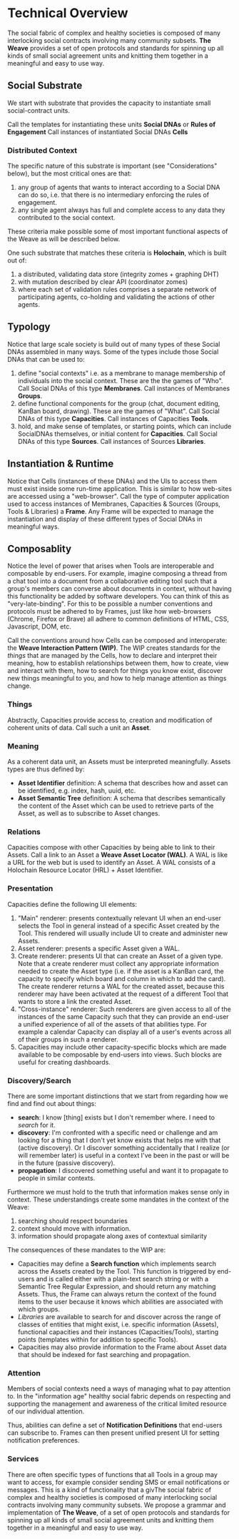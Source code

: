 # Technical Overview

The social fabric of complex and healthy societies is composed of many interlocking social contracts involving many community subsets.  **The Weave** provides a set of open protocols and standards for spinning up all kinds of small social agreement units and knitting them together in a meaningful and easy to use way.

## Social Substrate

We start with substrate that provides the capacity to instantiate small social-contract units.  

Call the templates for instantiating these units **Social DNAs** or **Rules of Engagement**
Call instances of instantiated Social DNAs **Cells**

### Distributed Context

The specific nature of this substrate is important (see "Considerations" below), but the most critical ones are that:
1. any group of agents that wants to interact according to a Social DNA can do so, i.e. that there is no intermediary enforcing the rules of engagement.
2. any single agent always has full and complete access to any data they contributed to the social context.

These criteria make possible some of most important functional aspects of the Weave as will be described below.

One such substrate that matches these criteria is **Holochain**, which is built out of:
1. a distributed, validating data store (integrity zomes + graphing DHT)
2. with mutation described by clear API (coordinator zomes)
3. where each set of validation rules comprises a separate network of participating agents, co-holding and validating the actions of other agents.


## Typology

Notice that large scale society is build out of many types of these Social DNAs assembled in many ways.  Some of the types include those Social DNAs that can be used to:

1. define "social contexts" i.e. as a membrane to manage membership of individuals into the social context.  These are the the games of "Who".  Call Social DNAs of this type **Membranes**.  Call instances of Membranes **Groups**.
2. define functional components for the group (chat, document editing, KanBan board, drawing).  These are the games of "What". Call Social DNAs of this type **Capacities**.  Call instances of Capacities **Tools**.
3. hold, and make sense of templates, or starting points, which can include SocialDNAs themselves, or initial content for **Capacities**. Call Social DNAs of this type **Sources**.  Call instances of Sources **Libraries**.

## Instantiation & Runtime
Notice that Cells (instances of these DNAs) and the UIs to access them must exist inside some run-time application.  This is similar to how web-sites are accessed using a "web-browser".  Call the type of computer application used to access instances of Membranes, Capacities & Sources (Groups, Tools & Libraries) a **Frame**.  Any Frame will be expected to manage the instantiation and display of these different types of Social DNAs in meaningful ways.

## Composablity
Notice the level of power that arises when Tools are interoperable and composable by end-users.  For example, imagine composing a thread from a chat tool into a document from a collaborative editing tool such that a group's members can converse about documents in context, without having this functionality be added by software developers.  You can think of this as "very-late-binding".  For this to be possible a number conventions and protocols must be adhered to by Frames, just like how web-browsers (Chrome, Firefox or Brave) all adhere to common definitions of HTML, CSS, Javascript, DOM, etc.

Call the conventions around how Cells can be composed and interoperate: the **Weave Interaction Pattern (WIP)**.  The WIP creates standards for the *things* that are managed by the Cells, how to declare and interpret their meaning, how to establish relationships between them, how to create, view and interact with them, how to search for things you know exist, discover new things meaningful to you, and how to help manage attention as things change.

### Things

Abstractly, Capacities provide access to, creation and modification of coherent units of data.  Call such a unit an **Asset**.

### Meaning

As a coherent data unit, an Assets must be interpreted meaningfully.  Assets types are thus defined by:
* <strong>Asset Identifier</strong> definition:  A schema that describes how and asset can be identified, e.g. index, hash, uuid, etc.
* <strong>Asset Semantic Tree</strong> definition: A schema that describes semantically the content of the Asset which can be used to retrieve parts of the Asset, as well as to subscribe to Asset changes.

### Relations

Capacities compose with other Capacities by being able to link to their Assets.  Call a link to an Asset a **Weave Asset Locator (WAL)**.  A WAL is like a URL for the web but is used to identify an Asset.  A WAL consists of a Holochain Resource Locator (HRL) + Asset Identifier.

### Presentation

Capacities define the following UI elements:

1. "Main" renderer: presents contextually relevant UI when an end-user selects the Tool in general instead of a specific Asset created by the Tool.  This rendered will usually include UI to create and administer new Assets.
1. Asset renderer: presents a specific Asset given a WAL.
1. Create renderer: presents UI that can create an Asset of a given type.  Note that a create renderer must collect any appropriate information needed to create the Asset type (i.e. if the asset is a KanBan card, the capacity to specify which board and column in which to add the card).  The create renderer returns a WAL for the created asset, because this renderer may have been activated at the request of a different Tool that wants to store a link the created Asset.
1. "Cross-instance" renderer:  Such renderers are given access to all of the instances of the same Capacity such that they can provide an end-user a unified experience of all of the assets of that abilities type.  For example a calendar Capacity can display all of a user's events across all of their groups in such a renderer.
1. Capacities may include other capacity-specific blocks which are made available to be composable by end-users into views.  Such blocks are useful for creating dashboards.

### Discovery/Search

There are some important distinctions that we start from regarding how we find and find out about things:

* **search**: I know [thing] exists but I don't remember where. I need to *search* for it.
* **discovery**: I'm confronted with a specific need or challenge and am looking for a thing that I don't yet know exists that helps me with that (active discovery). Or I discover something accidentally that I realize (or will remember later) is useful in a context I've been in the past or will be in the future (passive discovery).
* **propagation**: I discovered something useful and want it to propagate to people in similar contexts.

Furthermore we must hold to the truth that information makes sense only in context. These understandings create some mandates in the context of the Weave:

1. searching should respect boundaries
2. context should move with information.
3. information should propagate along axes of contextual similarity

The consequences of these mandates to the WIP are:

- Capacities may define a **Search function**  which implements search across the Assets created by the Tool.  This function is triggered by end-users and is called either with a plain-text search string or with a Semantic Tree Regular Expression, and should return any matching Assets.  Thus, the Frame can always return the context of the found items to the user because it knows which abilities are associated with which groups.
- *Libraries* are available to search for and discover across the range of classes of entities that might exist, i.e. specific information (Assets), functional capacities and their instances (Capacities/Tools), starting points (templates within for addition to specific Tools).
- Capacities may also provide information to the Frame about Asset data that should be indexed for fast searching and propagation. 

### Attention

Members of social contexts need a ways of managing what to pay attention to.  In the "information age" healthy social fabric depends on respecting and supporting the management and awareness of the critical limited resource of our individual attention. 

Thus, abilities can define a set of **Notification Definitions** that end-users can subscribe to.  Frames can then present unified  present UI for setting notification preferences.

### Services

There are often specific types of functions that all Tools in a group may want to access, for example consider sending SMS or email notifications or messages.  This is a kind of functionality that a givThe social fabric of complex and healthy societies is composed of many interlocking social contracts involving many community subsets.  We propose a grammar and implementation of **The Weave**, of a set of open protocols and standards for spinning up all kinds of small social agreement units and knitting them together in a meaningful and easy to use way.
